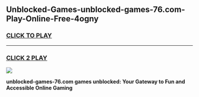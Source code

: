 
## Unblocked-Games-unblocked-games-76.com-Play-Online-Free-4ogny
<h3>
<a href="https://premium76.site?title=unblocked-games-76.com&ref=26A">CLICK TO PLAY</a></h3>
<hr>

<h3>
<a href="https://premium76.site?title=unblocked-games-76.com&ref=26A">CLICK 2 PLAY</a>
  
</h3>

<a href="https://premium76.site?title=unblocked-games-76.com&ref=26A"><img src="https://clearcache.store/games.png"></a>


**unblocked-games-76.com games unblocked: Your Gateway to Fun and Accessible Online Gaming**
